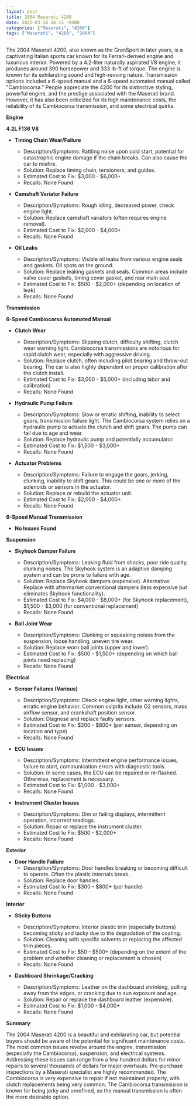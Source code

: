 ```yaml
---
layout: post
title: 2004 Maserati 4200
date: 2025-03-16 16:11 -0400
categories: ["Maserati", "4200"]
tags: ["Maserati", "4200", "2004"]
---
```

The 2004 Maserati 4200, also known as the GranSport in later years, is a captivating Italian sports car known for its Ferrari-derived engine and luxurious interior. Powered by a 4.2-liter naturally aspirated V8 engine, it produces around 390 horsepower and 333 lb-ft of torque. The engine is known for its exhilarating sound and high-revving nature. Transmission options included a 6-speed manual and a 6-speed automated manual called "Cambiocorsa." People appreciate the 4200 for its distinctive styling, powerful engine, and the prestige associated with the Maserati brand. However, it has also been criticized for its high maintenance costs, the reliability of its Cambiocorsa transmission, and some electrical quirks.

**Engine**

**4.2L F136 V8**

*   **Timing Chain Wear/Failure**
    *   Description/Symptoms: Rattling noise upon cold start, potential for catastrophic engine damage if the chain breaks. Can also cause the car to misfire.
    *   Solution: Replace timing chain, tensioners, and guides.
    *   Estimated Cost to Fix: $3,000 - $6,000+
    *   Recalls: None Found

*   **Camshaft Variator Failure**
    *   Description/Symptoms: Rough idling, decreased power, check engine light.
    *   Solution: Replace camshaft variators (often requires engine removal).
    *   Estimated Cost to Fix: $2,000 - $4,000+
    *   Recalls: None Found

*   **Oil Leaks**
    *   Description/Symptoms: Visible oil leaks from various engine seals and gaskets. Oil spots on the ground.
    *   Solution: Replace leaking gaskets and seals. Common areas include valve cover gaskets, timing cover gasket, and rear main seal.
    *   Estimated Cost to Fix: $500 - $2,000+ (depending on location of leak)
    *   Recalls: None Found

**Transmission**

**6-Speed Cambiocorsa Automated Manual**

*   **Clutch Wear**
    *   Description/Symptoms: Slipping clutch, difficulty shifting, clutch wear warning light. Cambiocorsa transmissions are notorious for rapid clutch wear, especially with aggressive driving.
    *   Solution: Replace clutch, often including pilot bearing and throw-out bearing. The car is also highly dependent on proper calibration after the clutch install.
    *   Estimated Cost to Fix: $3,000 - $5,000+ (including labor and calibration)
    *   Recalls: None Found

*   **Hydraulic Pump Failure**
    *   Description/Symptoms: Slow or erratic shifting, inability to select gears, transmission failure light. The Cambiocorsa system relies on a hydraulic pump to actuate the clutch and shift gears. The pump can fail due to age and wear.
    *   Solution: Replace hydraulic pump and potentially accumulator.
    *   Estimated Cost to Fix: $1,500 - $3,000+
    *   Recalls: None Found

*   **Actuator Problems**
    *   Description/Symptoms: Failure to engage the gears, jerking, clunking, inability to shift gears. This could be one or more of the solenoids or sensors in the actuator.
    *   Solution: Replace or rebuild the actuator unit.
    *   Estimated Cost to Fix: $2,000 - $4,000+
    *   Recalls: None Found

**6-Speed Manual Transmission**

*   **No Issues Found**

**Suspension**

*   **Skyhook Damper Failure**
    *   Description/Symptoms: Leaking fluid from shocks, poor ride quality, clunking noises. The Skyhook system is an adaptive damping system and can be prone to failure with age.
    *   Solution: Replace Skyhook dampers (expensive). Alternative: Replace with aftermarket conventional dampers (less expensive but eliminates Skyhook functionality).
    *   Estimated Cost to Fix: $4,000 - $8,000+ (for Skyhook replacement), $1,500 - $3,000 (for conventional replacement)
    *   Recalls: None Found

*   **Ball Joint Wear**
    *   Description/Symptoms: Clunking or squeaking noises from the suspension, loose handling, uneven tire wear.
    *   Solution: Replace worn ball joints (upper and lower).
    *   Estimated Cost to Fix: $500 - $1,500+ (depending on which ball joints need replacing)
    *   Recalls: None Found

**Electrical**

*   **Sensor Failures (Various)**
    *   Description/Symptoms: Check engine light, other warning lights, erratic engine behavior. Common culprits include O2 sensors, mass airflow sensor, and crankshaft position sensor.
    *   Solution: Diagnose and replace faulty sensors.
    *   Estimated Cost to Fix: $200 - $800+ (per sensor, depending on location and type)
    *   Recalls: None Found

*   **ECU Issues**
    *   Description/Symptoms: Intermittent engine performance issues, failure to start, communication errors with diagnostic tools.
    *   Solution: In some cases, the ECU can be repaired or re-flashed. Otherwise, replacement is necessary.
    *   Estimated Cost to Fix: $1,000 - $3,000+
    *   Recalls: None Found

*   **Instrument Cluster Issues**
    *   Description/Symptoms: Dim or failing displays, intermittent operation, incorrect readings.
    *   Solution: Repair or replace the instrument cluster.
    *   Estimated Cost to Fix: $500 - $2,000+
    *   Recalls: None Found

**Exterior**

*   **Door Handle Failure**
    *   Description/Symptoms: Door handles breaking or becoming difficult to operate. Often the plastic internals break.
    *   Solution: Replace door handles.
    *   Estimated Cost to Fix: $300 - $800+ (per handle)
    *   Recalls: None Found

**Interior**

*   **Sticky Buttons**
    *   Description/Symptoms: Interior plastic trim (especially buttons) becoming sticky and tacky due to the degradation of the coating.
    *   Solution: Cleaning with specific solvents or replacing the affected trim pieces.
    *   Estimated Cost to Fix: $50 - $500+ (depending on the extent of the problem and whether cleaning or replacement is chosen)
    *   Recalls: None Found

*   **Dashboard Shrinkage/Cracking**
    *   Description/Symptoms: Leather on the dashboard shrinking, pulling away from the edges, or cracking due to sun exposure and age.
    *   Solution: Repair or replace the dashboard leather (expensive).
    *   Estimated Cost to Fix: $1,000 - $4,000+
    *   Recalls: None Found

**Summary**

The 2004 Maserati 4200 is a beautiful and exhilarating car, but potential buyers should be aware of the potential for significant maintenance costs. The most common issues revolve around the engine, transmission (especially the Cambiocorsa), suspension, and electrical systems. Addressing these issues can range from a few hundred dollars for minor repairs to several thousands of dollars for major overhauls. Pre-purchase inspections by a Maserati specialist are highly recommended. The Cambiocorsa is very expensive to repair if not maintained properly, with clutch replacements being very common. The Cambiocorsa transmission is known for being jerky and unrefined, so the manual transmission is often the more desirable option.

